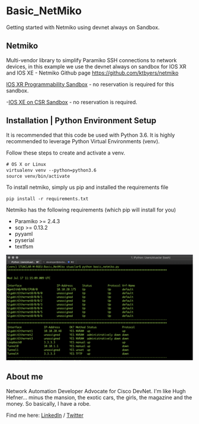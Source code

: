 # Basic_NetMiko
Getting started with Netmiko using devnet always on Sandbox.

## Netmiko
Multi-vendor library to simplify Paramiko SSH connections to network devices, in this example we use the devnet always on sandbox for IOS XR and IOS XE - Netmiko Github page https://github.com/ktbyers/netmiko

[IOS XR Programmability Sandbox](https://devnetsandbox.cisco.com/RM/Diagram/Index/e83cfd31-ade3-4e15-91d6-3118b867a0dd?diagramType=Topology) - no reservation is required for this sandbox.

-[IOS XE on CSR Sandbox](https://devnetsandbox.cisco.com/RM/Diagram/Index/38ded1f0-16ce-43f2-8df5-43a40ebf752e?diagramType=Topology) - no reservation is required.

## Installation | Python Environment Setup
It is recommended that this code be used with Python 3.6. It is highly recommended to leverage Python Virtual Environments (venv).

Follow these steps to create and activate a venv.
```
# OS X or Linux
virtualenv venv --python=python3.6
source venv/bin/activate
```

To install netmiko, simply us pip and installed the requirements file

```
pip install -r requirements.txt
```

Netmiko has the following requirements (which pip will install for you)

- Paramiko >= 2.4.3
- scp >= 0.13.2
- pyyaml
- pyserial
- textfsm


![teaser image](./basicnetmiko.png)

## About me

Network Automation Developer Advocate for Cisco DevNet.
I'm like Hugh Hefner... minus the mansion, the exotic cars, the girls, the magazine and the money. So basically, I have a robe.

Find me here: [LinkedIn](https://www.linkedin.com/in/stuarteclark/) / [Twitter](https://twitter.com/bigevilbeard)
